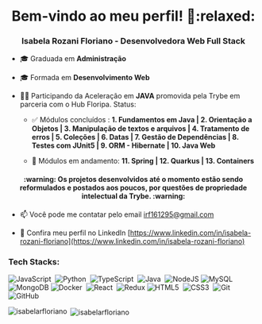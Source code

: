 <h1 align="center">Bem-vindo ao meu perfil! 👋:relaxed:</h1>
<h3 align="center">Isabela Rozani Floriano - Desenvolvedora Web Full Stack</h3>

- 🎓 Graduada em **Administração**
- 🎓 Formada em **Desenvolvimento Web**

- 👨‍💻 Participando da Aceleração em **JAVA** promovida pela Trybe em parceria com o Hub Floripa. Status:

    - ✅ Módulos concluídos : **1. Fundamentos em Java | 2. Orientação a Objetos | 3. Manipulação de textos e arquivos | 4. Tratamento de erros | 5. Coleções | 6. Datas | 7. Gestão de Dependências | 8. Testes com JUnit5 | 9. ORM - Hibernate | 10. Java Web**

    - 📝 Módulos em andamento: **11. Spring | 12. Quarkus | 13. Containers**
<h4 align="center"> :warning: Os projetos desenvolvidos até o momento estão sendo reformulados e postados aos poucos, por questões de propriedade intelectual da Trybe. :warning: </h5>

- 📫 Você pode me contatar pelo email [irf161295@gmail.com](irf161295@gmail.com) 

- 📄 Confira meu perfil no LinkedIn [https://www.linkedin.com/in/isabela-rozani-floriano](https://www.linkedin.com/in/isabela-rozani-floriano)

<h3 align="left">Tech Stacks:</h3>

![JavaScript](https://img.shields.io/badge/JavaScript-F7DF1E?style=flat&logo=javascript&logoColor=black)&nbsp;
![Python](https://img.shields.io/badge/-Python-05122A?style=flat&logo=python)&nbsp;
![TypeScript](https://img.shields.io/badge/-TypeScript-05122A?style=flat&logo=typescript)&nbsp;
![Java](https://img.shields.io/badge/java-%23ED8B00.svg?style=flat&logo=java&logoColor=white)&nbsp;
![NodeJS](https://img.shields.io/badge/node.js-6DA55F?style=flat&logo=node.js&logoColor=white)
![MySQL](https://img.shields.io/badge/MySQL-00000F?style=flat&logo=mysql&logoColor=white)&nbsp;
![MongoDB](https://img.shields.io/badge/MongoDB-%234ea94b.svg?style=flat&logo=mongodb&logoColor=white)
![Docker](https://img.shields.io/badge/-Docker-05122A?style=flat&logo=docker&logoColor=2491e5)&nbsp;
![React](https://img.shields.io/badge/-React-05122A?style=flat&logo=react&logoColor=1572B6)&nbsp;
![Redux](https://img.shields.io/badge/redux-%23593d88.svg?style=flat&logo=redux&logoColor=white)
![HTML5](https://img.shields.io/badge/html5-%23E34F26.svg?style=flat&logo=html5&logoColor=white)&nbsp;
![CSS3](https://img.shields.io/badge/css3-%231572B6.svg?style=flat&logo=css3&logoColor=white)&nbsp;
![Git](https://img.shields.io/badge/-Git-05122A?style=flat&logo=git)&nbsp;
![GitHub](https://img.shields.io/badge/-GitHub-05122A?style=flat&logo=github)&nbsp;

<p><img align="left" src="https://github-readme-stats.vercel.app/api/top-langs?username=isabelarfloriano&show_icons=true&locale=en&layout=compact" alt="isabelarfloriano" /></p>

<p>&nbsp;<img align="center" src="https://github-readme-stats.vercel.app/api?username=isabelarfloriano&show_icons=true&locale=en" alt="isabelarfloriano" /></p>


